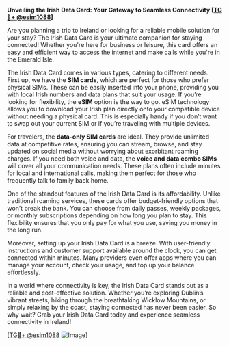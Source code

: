 **Unveiling the Irish Data Card: Your Gateway to Seamless Connectivity [[TG💪+ @esim1088](https://t.me/s/esim1088)]**

Are you planning a trip to Ireland or looking for a reliable mobile solution for your stay? The Irish Data Card is your ultimate companion for staying connected! Whether you're here for business or leisure, this card offers an easy and efficient way to access the internet and make calls while you're in the Emerald Isle.

The Irish Data Card comes in various types, catering to different needs. First up, we have the **SIM cards**, which are perfect for those who prefer physical SIMs. These can be easily inserted into your phone, providing you with local Irish numbers and data plans that suit your usage. If you’re looking for flexibility, the **eSIM** option is the way to go. eSIM technology allows you to download your Irish plan directly onto your compatible device without needing a physical card. This is especially handy if you don’t want to swap out your current SIM or if you’re traveling with multiple devices.

For travelers, the **data-only SIM cards** are ideal. They provide unlimited data at competitive rates, ensuring you can stream, browse, and stay updated on social media without worrying about exorbitant roaming charges. If you need both voice and data, the **voice and data combo SIMs** will cover all your communication needs. These plans often include minutes for local and international calls, making them perfect for those who frequently talk to family back home.

One of the standout features of the Irish Data Card is its affordability. Unlike traditional roaming services, these cards offer budget-friendly options that won’t break the bank. You can choose from daily passes, weekly packages, or monthly subscriptions depending on how long you plan to stay. This flexibility ensures that you only pay for what you use, saving you money in the long run.

Moreover, setting up your Irish Data Card is a breeze. With user-friendly instructions and customer support available around the clock, you can get connected within minutes. Many providers even offer apps where you can manage your account, check your usage, and top up your balance effortlessly.

In a world where connectivity is key, the Irish Data Card stands out as a reliable and cost-effective solution. Whether you’re exploring Dublin’s vibrant streets, hiking through the breathtaking Wicklow Mountains, or simply relaxing by the coast, staying connected has never been easier. So why wait? Grab your Irish Data Card today and experience seamless connectivity in Ireland!

[[TG💪+ @esim1088](https://t.me/s/esim1088) ![Image](https://i.postimg.cc/Y0z9fWf4/image.png)]